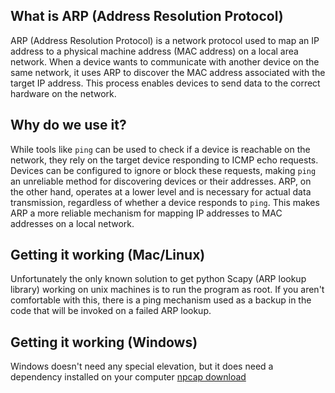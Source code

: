 ## What is ARP (Address Resolution Protocol)
ARP (Address Resolution Protocol) is a network protocol used to map an IP address to a physical machine address (MAC address) on a local area network. When a device wants to communicate with another device on the same network, it uses ARP to discover the MAC address associated with the target IP address. This process enables devices to send data to the correct hardware on the network.

## Why do we use it?
While tools like `ping` can be used to check if a device is reachable on the network, they rely on the target device responding to ICMP echo requests. Devices can be configured to ignore or block these requests, making `ping` an unreliable method for discovering devices or their addresses. ARP, on the other hand, operates at a lower level and is necessary for actual data transmission, regardless of whether a device responds to `ping`. This makes ARP a more reliable mechanism for mapping IP addresses to MAC addresses on a local network.

## Getting it working (Mac/Linux)
Unfortunately the only known solution to get python Scapy (ARP lookup library) working on unix machines is to run the program as root. If you aren't comfortable with this, there is a ping mechanism used as a backup in the code that will be invoked on a failed ARP lookup.

## Getting it working (Windows)
Windows doesn't need any special elevation, but it does need a dependency installed on your computer
[npcap download](https://npcap.com/#download)